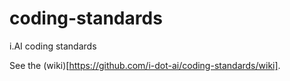 # coding-standards
i.AI coding standards


See the (wiki)[https://github.com/i-dot-ai/coding-standards/wiki].
